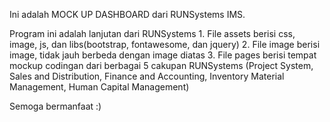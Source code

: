 Ini adalah MOCK UP DASHBOARD dari RUNSystems IMS.

Program ini adalah lanjutan dari RUNSystems
    1. File assets berisi css, image, js, dan libs(bootstrap, fontawesome, dan jquery)
    2. File image berisi image, tidak jauh berbeda dengan image diatas
    3. File pages berisi tempat mockup codingan dari berbagai 5 cakupan RUNSystems (Project System, Sales and Distribution, Finance and Accounting, Inventory Material Management, Human Capital Management)

Semoga bermanfaat :)